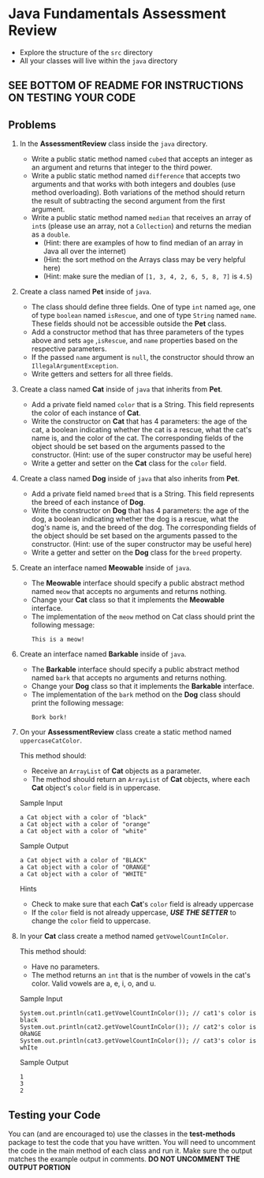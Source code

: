 # Java Fundamentals Assessment Review

- Explore the structure of the `src` directory
- All your classes will live within the `java` directory 

## SEE BOTTOM OF README FOR INSTRUCTIONS ON TESTING YOUR CODE

## Problems


1. In the **AssessmentReview** class inside the `java` directory.

    - Write a public static method named `cubed` that accepts an integer as
      an argument and returns that integer to the third power.
    - Write a public static method named `difference` that accepts two arguments and
      that works with both integers and doubles (use method overloading). Both variations of the method 
      should return the result of subtracting the second argument from the first argument.
    - Write a public static method named `median` that receives an array of
      `int`s (please use an array, not a `Collection`) and returns the median as a `double`.
      - (Hint: there are examples of how to find median of an array in Java all over the internet)
      - (Hint: the sort method on the Arrays class may be very helpful here)
      - (Hint: make sure the median of `[1, 3, 4, 2, 6, 5, 8, 7]` is `4.5`)



2. Create a class named **Pet** inside of `java`.

    - The class should define three fields. One of type `int` named
      `age`, one of type `boolean` named `isRescue`, and one of type `String` named `name`. These fields should not be accessible
      outside the **Pet** class.
    - Add a constructor method that has three parameters of the types above and sets `age`
      ,`isRescue`, and `name` properties based on the respective parameters.
    - If the passed `name` argument is `null`,
      the constructor should throw an `IllegalArgumentException`.
    - Write getters and setters for all three fields.



3. Create a class named **Cat** inside of `java` that inherits from **Pet**.

    - Add a private field named `color` that is a String. This
      field represents the color of each instance of **Cat**.
    - Write the constructor on **Cat** that has 4 parameters: the age
      of the cat, a boolean indicating whether the cat is a rescue, what the cat's name is, and the color of the cat. The corresponding fields of the object
      should be set based on the arguments passed to the constructor.
     (Hint: use of the super constructor may be useful here)
    - Write a getter and setter on the **Cat** class for the `color` field.



4. Create a class named **Dog** inside of `java` that also inherits from **Pet**.

   - Add a private field named `breed` that is a String. This
     field represents the breed of each instance of **Dog**.
   - Write the constructor on **Dog** that has 4 parameters: the age
     of the dog, a boolean indicating whether the dog is a rescue, what the dog's name is, and the breed of the dog. The corresponding fields of the object
     should be set based on the arguments passed to the constructor.
     (Hint: use of the super constructor may be useful here)
   - Write a getter and setter on the **Dog** class for the `breed` property.



5. Create an interface named **Meowable** inside of `java`.

    - The **Meowable** interface should specify a public abstract method named `meow`
      that accepts no arguments and returns nothing.
    - Change your **Cat** class so that it implements the **Meowable** interface.
    - The implementation of the `meow` method on Cat class should print the following message:
      ```
      This is a meow!
      ```



6. Create an interface named **Barkable** inside of `java`.

   - The **Barkable** interface should specify a public abstract method named `bark`
     that accepts no arguments and returns nothing.
   - Change your **Dog** class so that it implements the **Barkable** interface.
   - The implementation of the `bark` method on the **Dog** class should print the following message:
     ```
     Bork bork!
     ```
 

   
7. On your **AssessmentReview** class create a static method named `uppercaseCatColor`.

   This method should:

    - Receive an `ArrayList` of **Cat** objects as a parameter.
    - The method should return an `ArrayList` of **Cat** objects, where each **Cat**
      object's `color` field is in uppercase.

   Sample Input

     ```
     a Cat object with a color of "black"
     a Cat object with a color of "orange"
     a Cat object with a color of "white"    
     ```
   Sample Output

    ```
    a Cat object with a color of "BLACK"
    a Cat object with a color of "ORANGE"
    a Cat object with a color of "WHITE"  
    ```

   Hints

    - Check to make sure that each **Cat**'s `color` field is already uppercase
    - If the `color` field is not already uppercase, **_USE THE SETTER_** to change the `color` field to uppercase.

8. In your **Cat** class create a method named `getVowelCountInColor`.

   This method should:

   - Have no parameters.
   - The method returns an `int` that is the number of vowels in the cat's color. Valid vowels are a, e, i, o, and u.

   Sample Input

     ```
     System.out.println(cat1.getVowelCountInColor()); // cat1's color is black
     System.out.println(cat2.getVowelCountInColor()); // cat2's color is ORaNGE
     System.out.println(cat3.getVowelCountInColor()); // cat3's color is whIte
     ```
   Sample Output

    ```
    1
    3
    2  
    ```


## Testing your Code

You can (and are encouraged to) use the classes in the **test-methods** package to test the code that you have written.
You will need to uncomment the code in the main method of each class and run it. Make sure the output matches the example output in comments.
**DO NOT UNCOMMENT THE OUTPUT PORTION** 
